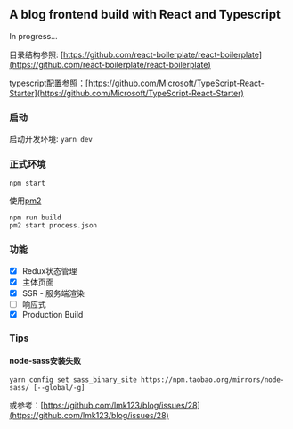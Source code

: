 ## A blog frontend build with React and Typescript

In progress...

目录结构参照: [https://github.com/react-boilerplate/react-boilerplate](https://github.com/react-boilerplate/react-boilerplate)

typescript配置参照：[https://github.com/Microsoft/TypeScript-React-Starter](https://github.com/Microsoft/TypeScript-React-Starter)

### 启动

启动开发环境: `yarn dev`

### 正式环境

```
npm start
```

使用[pm2](https://github.com/Unitech/pm2)

```
npm run build
pm2 start process.json
```

### 功能

* [x]  Redux状态管理
* [x]  主体页面
* [x]  SSR - 服务端渲染
* [ ]  响应式
* [x]  Production Build

### Tips

#### node-sass安装失败

`yarn config set sass_binary_site https://npm.taobao.org/mirrors/node-sass/ [--global/-g]`

或参考：[https://github.com/lmk123/blog/issues/28](https://github.com/lmk123/blog/issues/28)

